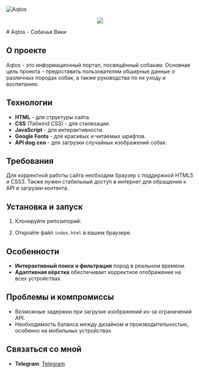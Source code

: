 ![Aqtos](https://wuucky.com/wp-content/uploads/2024/01/Top-10-Dog-Breeds-for-Familiess.jpg)
<p align="center">
  <img src="https://wuucky.com/wp-content/uploads/2024/01/Top-10-Dog-Breeds-for-Familiess.jpg" />
</p>
# Aqtos - Собачья Вики

## О проекте
Aqtos - это информационный портал, посвящённый собакам. Основная цель проекта - предоставить пользователям обширные данные о различных породах собак, а также руководства по их уходу и воспитанию.

## Технологии
- **HTML** - для структуры сайта.
- **CSS** (Tailwind CSS) - для стилизации.
- **JavaScript** - для интерактивности.
- **Google Fonts** - для красивых и читаемых шрифтов.
- **API dog.ceo** - для загрузки случайных изображений собак.

## Требования
Для корректной работы сайта необходим браузер с поддержкой HTML5 и CSS3. Также нужен стабильный доступ в интернет для обращения к API и загрузки контента.



## Установка и запуск
1. Клонируйте репозиторий:

2. Откройте файл `index.html` в вашем браузере.

## Особенности
- **Интерактивный поиск и фильтрация** пород в реальном времени.
- **Адаптивная вёрстка** обеспечивает корректное отображение на всех устройствах.

## Проблемы и компромиссы
- Возможные задержки при загрузке изображений из-за ограничений API.
- Необходимость баланса между дизайном и производительностью, особенно на мобильных устройствах.

## Связаться со мной
- **Telegram**: [Telegram](https://t.me/arman_dx)


